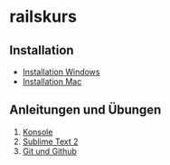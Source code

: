 railskurs
=========

## Installation

- [Installation Windows](https://github.com/rolandmueller/railskurs/blob/master/install_windows.md)
- [Installation Mac](https://github.com/rolandmueller/railskurs/blob/master/install_mac.md)

## Anleitungen und Übungen

1. [Konsole](https://github.com/rolandmueller/railskurs/blob/master/konsole.md)
2. [Sublime Text 2](https://github.com/rolandmueller/railskurs/blob/master/sublime.md)
3. [Git und Github](https://github.com/rolandmueller/railskurs/blob/master/git.md)
